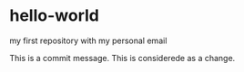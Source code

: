 # hello-world
my first repository with my personal email

This is a commit message. This is considerede as a change.
